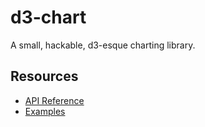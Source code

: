 # d3-chart
A small, hackable, d3-esque charting library.

## Resources

* [API Reference](API.md)
* [Examples](https://atdyer.github.io/d3-chart)

